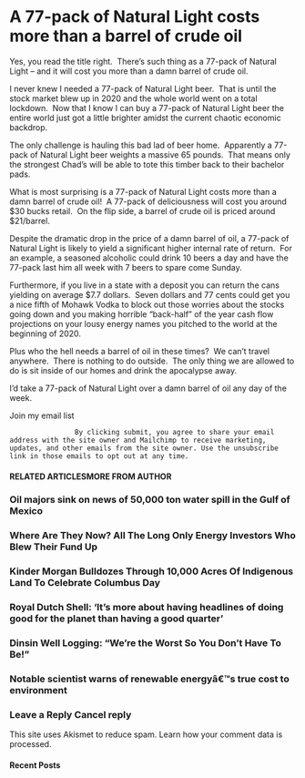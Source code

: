 A 77-pack of Natural Light costs more than a barrel of crude oil
================================================================

Yes, you read the title right.  There’s such thing as a 77-pack of Natural Light – and it will cost you more than a damn barrel of crude oil. 

I never knew I needed a 77-pack of Natural Light beer.  That is until the stock market blew up in 2020 and the whole world went on a total lockdown.  Now that I know I can buy a 77-pack of Natural Light beer the entire world just got a little brighter amidst the current chaotic economic backdrop.

The only challenge is hauling this bad lad of beer home.  Apparently a 77-pack of Natural Light beer weights a massive 65 pounds.  That means only the strongest Chad’s will be able to tote this timber back to their bachelor pads.

What is most surprising is a 77-pack of Natural Light costs more than a damn barrel of crude oil!  A 77-pack of deliciousness will cost you around $30 bucks retail.  On the flip side, a barrel of crude oil is priced around $21/barrel.

Despite the dramatic drop in the price of a damn barrel of oil, a 77-pack of Natural Light is likely to yield a significant higher internal rate of return.  For an example, a seasoned alcoholic could drink 10 beers a day and have the 77-pack last him all week with 7 beers to spare come Sunday. 

Furthermore, if you live in a state with a deposit you can return the cans yielding on average $7.7 dollars.  Seven dollars and 77 cents could get you a nice fifth of Mohawk Vodka to block out those worries about the stocks going down and you making horrible “back-half” of the year cash flow projections on your lousy energy names you pitched to the world at the beginning of 2020. 

Plus who the hell needs a barrel of oil in these times?  We can’t travel anywhere.  There is nothing to do outside.  The only thing we are allowed to do is sit inside of our homes and drink the apocalypse away. 

I’d take a 77-pack of Natural Light over a damn barrel of oil any day of the week.  





Join my email list


					By clicking submit, you agree to share your email address with the site owner and Mailchimp to receive marketing, updates, and other emails from the site owner. Use the unsubscribe link in those emails to opt out at any time.				







#### RELATED ARTICLESMORE FROM AUTHOR

### Oil majors sink on news of 50,000 ton water spill in the Gulf of Mexico

### Where Are They Now? All The Long Only Energy Investors Who Blew Their Fund Up

### Kinder Morgan Bulldozes Through 10,000 Acres Of Indigenous Land To Celebrate Columbus Day

### Royal Dutch Shell: ‘It’s more about having headlines of doing good for the planet than having a good quarter’

### Dinsin Well Logging: “We’re the Worst So You Don’t Have To Be!”

### Notable scientist warns of renewable energyâ€™s true cost to environment

### Leave a Reply					Cancel reply


This site uses Akismet to reduce spam. Learn how your comment data is processed.

#### Recent Posts